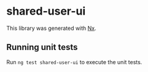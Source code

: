 # shared-user-ui

This library was generated with [Nx](https://nx.dev).

## Running unit tests

Run `ng test shared-user-ui` to execute the unit tests.
